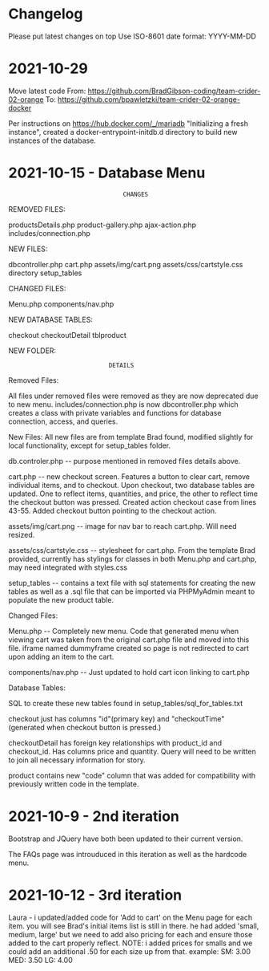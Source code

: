 # Changelog
Please put latest changes on top
Use ISO-8601 date format: YYYY-MM-DD

# 2021-10-29 
Move latest code 
From: https://github.com/BradGibson-coding/team-crider-02-orange
To: https://github.com/bpawletzki/team-crider-02-orange-docker 

Per instructions on https://hub.docker.com/_/mariadb "Initializing a fresh instance", created a docker-entrypoint-initdb.d directory to build new instances of the database.

# 2021-10-15 - Database Menu

                                    CHANGES
REMOVED FILES:

productsDetails.php
product-gallery.php
ajax-action.php
includes/connection.php

NEW FILES:

dbcontroller.php
cart.php
assets/img/cart.png
assets/css/cartstyle.css
directory setup_tables


CHANGED FILES:

Menu.php
components/nav.php

NEW DATABASE TABLES:

checkout
checkoutDetail
tblproduct

NEW FOLDER:


                                DETAILS
Removed Files:

All files under removed files were removed as they are now deprecated due to new menu. includes/connection.php is now dbcontroller.php which creates a class with private variables and functions for database connection, access, and queries.

New Files:
All new files are from template Brad found, modified slightly for local functionality, except for setup_tables folder.

db.controler.php -- purpose mentioned in removed files details above.

cart.php -- new checkout screen. Features a button to clear cart, remove individual items, and to checkout. Upon checkout, two database tables are updated. One to reflect items, quantities, and price, the other to reflect time the checkout button was pressed. Created action checkout case from lines 43-55. Added checkout button pointing to the checkout action.

assets/img/cart.png -- image for nav bar to reach cart.php. Will need resized.

assets/css/cartstyle.css -- stylesheet for cart.php. From the template Brad provided, currently has stylings for classes in both Menu.php and cart.php, may need integrated with styles.css

setup_tables -- contains a text file with sql statements for creating the new tables as well as a .sql file that can be imported via PHPMyAdmin meant to populate the new product table.

Changed Files:

Menu.php -- Completely new menu. Code that generated menu when viewing cart was taken from the original cart.php file and moved into this file. iframe named dummyframe created so page is not redirected to cart upon adding an item to the cart.

components/nav.php -- Just updated to hold cart icon linking to cart.php


Database Tables:

SQL to create these new tables found in setup_tables/sql_for_tables.txt

checkout just has columns "id"(primary key) and "checkoutTime" (generated when checkout button is pressed.)

checkoutDetail has foreign key relationships with product_id and checkout_id. Has columns price and quantity. Query will need to be written to join all necessary information for story. 

product contains new "code" column that was added for compatibility with previously written code in the template. 

# 2021-10-9 - 2nd iteration

Bootstrap and JQuery have both been updated to their current version.

The FAQs page was introuduced in this iteration as well as the hardcode menu.


# 2021-10-12 - 3rd iteration
Laura - i updated/added code for 'Add to cart' on the Menu page for each item. you will see Brad's initial items list is still in there. he  had added 'small, medium, large' but we need to add also pricing for each and ensure those added to the cart properly reflect. NOTE: i added prices for smalls and we could add an additional .50 for each size up from that. example: SM: 3.00 MED: 3.50 LG: 4.00